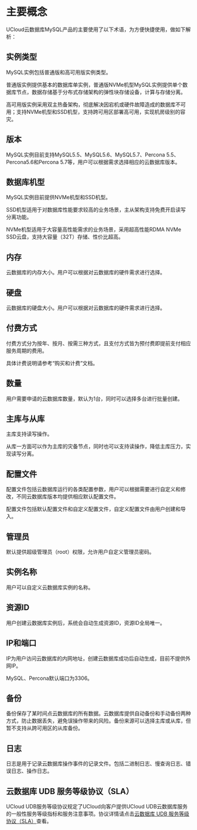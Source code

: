 # 主要概念

UCloud云数据库MySQL产品的主要使用了以下术语，为方便快捷使用，做如下解析：

## 实例类型

MySQL实例包括普通版和高可用版实例类型。

普通版实例提供基本的数据库单实例，普通版NVMe机型MySQL实例提供单个数据库节点，数据存储基于分布式存储架构的弹性块存储设备，计算与存储分离。

高可用版实例采用双主热备架构，彻底解决因宕机或硬件故障造成的数据库不可用；支持NVMe机型和SSD机型，支持跨可用区部署高可用，实现机房级别的容灾。


## 版本

MySQL实例目前支持MySQL5.5、MySQL5.6、MySQL5.7、Percona 5.5、Percona5.6和Percona 5.7等，用户可以根据需求选择相应的云数据库版本。

## 数据库机型

MySQL实例目前提供NVMe机型和SSD机型。

SSD机型适用于对数据库性能要求较高的业务场景，主从架构支持免费开启读写分离功能。

NVMe机型适用于大容量高性能需求的业务场景，采用超高性能RDMA NVMe SSD云盘，支持大容量（32T）存储、性价比超高。


## 内存

云数据库的内存大小。用户可以根据对云数据库的硬件需求进行选择。

## 硬盘

云数据库的硬盘大小。用户可以根据对云数据库的硬件需求进行选择。

## 付费方式

付费方式分为按年、按月、按需三种方式，且支付方式皆为预付费即提前支付相应服务周期的费用。

具体计费说明请参考“购买和计费”文档。

## 数量

用户需要申请的云数据库数量，默认为1台，同时可以选择多台进行批量创建。

## 主库与从库

主库支持读写操作。

从库一方面可以作为主库的灾备节点，同时也可以支持读操作，降低主库压力，实现读写分离。

## 配置文件

配置文件包括云数据库运行的各类配置参数，用户可以根据需要进行自定义和修改，不同云数据库版本均提供相应默认配置文件。

配置文件包括默认配置文件和自定义配置文件，自定义配置文件由用户创建和导入。

## 管理员

默认提供超级管理员（root）权限，允许用户自定义管理员密码。

## 实例名称

用户可以自定义云数据库实例的名称。

## 资源ID

用户创建云数据库实例后，系统会自动生成资源ID，资源ID全局唯一。

## IP和端口

IP为用户访问云数据库的内网地址，创建云数据库成功后自动生成，目前不提供外网IP。

MySQL、Percona默认端口为3306。

## 备份

备份保存了某时间点云数据库的所有数据。云数据库提供自动备份和手动备份两种方式，防止数据丢失，避免误操作带来的风险。备份来源可以选择主库或从库，但暂不支持从跨可用区的从库备份。

## 日志

日志是用于记录云数据库操作事件的记录文件。包括二进制日志、慢查询日志、错误日志、操作日志。

## 云数据库 UDB 服务等级协议（SLA）

UCloud UDB服务等级协议规定了UCloud向客户提供UCloud
UDB云数据库服务的一般性服务等级指标和服务注意事项。协议详情请点击[云数据库 UDB 服务等级协议（SLA）](sla/udb_sla)查看。

